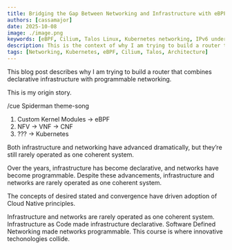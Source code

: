 ```yaml
---
title: Bridging the Gap Between Networking and Infrastructure with eBPF
authors: [cassamajor]
date: 2025-10-08
image: ./image.png
keywords: [eBPF, Cilium, Talos Linux, Kubernetes networking, IPv6 underlay, BGP, Service Function Chaining, Bare Metal Networking, CNF, netkit]
description: This is the context of why I am trying to build a router that combines declarative infrastructure with programmable networking.
tags: [Networking, Kubernetes, eBPF, Cilium, Talos, Architecture]
---
```



This blog post describes why I am trying to build a router that combines declarative infrastructure with programmable networking.

This is my origin story.

/cue Spiderman theme-song

<!-- truncate -->

1. Custom Kernel Modules -> eBPF
1. NFV -> VNF -> CNF
1. ??? -> Kubernetes

Both infrastructure and networking have advanced dramatically, but they’re still rarely operated as one coherent system.

Over the years, infrastructure has become declarative, and networks have become programmable.
Despite these advancements, infrastructure and networks are rarely operated as one coherent system.

The concepts of desired stated and convergence have driven adoption of Cloud Native principles.


Infrastructure and networks are rarely operated as one coherent system. Infrastructure as Code made infrastructure declarative. Software Defined Networking made networks programmable. This course is where innovative techonologies collide.

